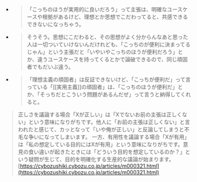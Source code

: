
- > 「こっちのほうが実用的に良いだろう」って主張は、明確なユースケースや根拠があるけど、理想とか思想でこだわってると、共感できるできないになっちゃう。
- > そうそう。思想にこだわると、その思想がよく分からんなあと思った人は一切ついていけないんだけれども、「こっちのが便利に決まってるじゃん」という主張だと「いやいやこっちのほうが便利だろう」とか、違うユースケースを持ってくるとかで論破できるので、同じ頑固者でもだいぶ違う。
- > 「理想主義の頑固者」は反証できないけど、「こっちが便利だ」って言っている「[[実用主義]]の頑固者」は、「こっちのほうが便利だ」とか、「そっちだとこういう問題があるんだぜ」って言うと納得してくれると。

> 正しさを議論する場合「Xが正しい」は「Xでないお前の主張は正しくない」という意味になりがちです。他人に「お前の主張は正しくない」と言われたと感じて、カッとなって「いや俺が正しい」と反論してしまうと不毛な争いになってしまいます。
> 一方、有用性を議論する場合「Xが有用」は「私の想定している目的にはXが有用」という意味になりがちです。意見の食い違いが起きたときには「どういう目的を想定しているのか？」という疑問が生じて、目的を明確化する生産的な議論が始まります。
[https://cybozushiki.cybozu.co.jp/articles/m000321.html](https://cybozushiki.cybozu.co.jp/articles/m000321.html)
